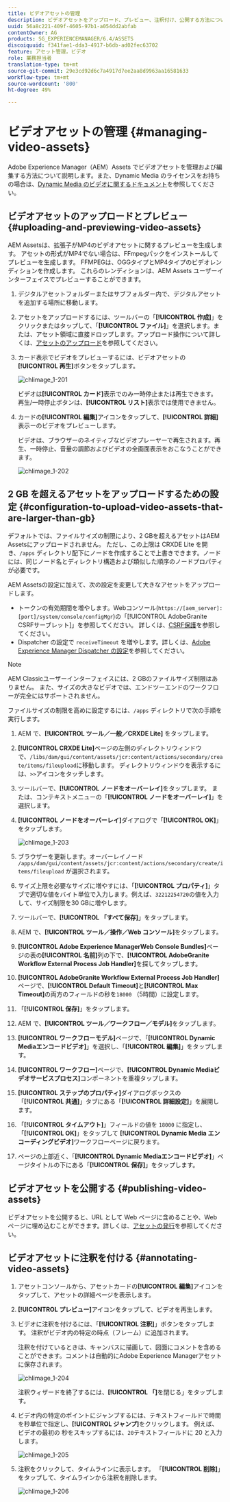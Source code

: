 ```yaml
---
title: ビデオアセットの管理
description: ビデオアセットをアップロード、プレビュー、注釈付け、公開する方法について説明します。
uuid: 56a8c221-409f-4605-97b1-a054dd2abfab
contentOwner: AG
products: SG_EXPERIENCEMANAGER/6.4/ASSETS
discoiquuid: f341fae1-dda3-4917-b6db-ad02fec63702
feature: アセット管理，ビデオ
role: 業務担当者
translation-type: tm+mt
source-git-commit: 29e3cd92d6c7a4917d7ee2aa8d9963aa16581633
workflow-type: tm+mt
source-wordcount: '800'
ht-degree: 49%

---
```



# ビデオアセットの管理  {#managing-video-assets}

Adobe Experience Manager（AEM）Assets でビデオアセットを管理および編集する方法について説明します。また、Dynamic Media のライセンスをお持ちの場合は、[Dynamic Media のビデオに関するドキュメント](video.md)を参照してください。

## ビデオアセットのアップロードとプレビュー {#uploading-and-previewing-video-assets}

AEM Assetsは、拡張子がMP4のビデオアセットに関するプレビューを生成します。 アセットの形式がMP4でない場合は、FFmpegパックをインストールしてプレビューを生成します。 FFMPEGは、OGGタイプとMP4タイプのビデオレンディションを作成します。 これらのレンディションは、AEM Assets ユーザーインターフェイスでプレビューすることができます。

1. デジタルアセットフォルダーまたはサブフォルダー内で、デジタルアセットを追加する場所に移動します。
1. アセットをアップロードするには、ツールバーの「**[!UICONTROL 作成]**」をクリックまたはタップして、「**[!UICONTROL ファイル]**」を選択します。または、アセット領域に直接ドロップします。アップロード操作について詳しくは、[アセットのアップロード](managing-assets-touch-ui.md#uploading-assets)を参照してください。
1. カード表示でビデオをプレビューするには、ビデオアセットの&#x200B;**[!UICONTROL 再生]**&#x200B;ボタンをタップします。

   ![chlimage_1-201](assets/chlimage_1-201.png)

   ビデオは&#x200B;**[!UICONTROL カード]**&#x200B;表示でのみ一時停止または再生できます。 再生/一時停止ボタンは、**[!UICONTROL リスト]**&#x200B;表示では使用できません。

1. カードの&#x200B;**[!UICONTROL 編集]**&#x200B;アイコンをタップして、**[!UICONTROL 詳細]**&#x200B;表示ーのビデオをプレビューします。

   ビデオは、ブラウザーのネイティブなビデオプレーヤーで再生されます。再生、一時停止、音量の調節およびビデオの全画面表示をおこなうことができます。

   ![chlimage_1-202](assets/chlimage_1-202.png)

## 2 GB を超えるアセットをアップロードするための設定 {#configuration-to-upload-video-assets-that-are-larger-than-gb}

デフォルトでは、ファイルサイズの制限により、2 GBを超えるアセットはAEM Assetsにアップロードされません。 ただし、この上限は CRXDE Lite を開き、`/apps` ディレクトリ配下にノードを作成することで上書きできます。ノードには、同じノード名とディレクトリ構造および類似した順序のノードプロパティが必要です。

AEM Assetsの設定に加えて、次の設定を変更して大きなアセットをアップロードします。

* トークンの有効期間を増やします。Webコンソール(`https://[aem_server]:[port]/system/console/configMgr`)の「[!UICONTROL AdobeGranite CSRFサーブレット]」を参照してください。 詳しくは、[CSRF保護](/help/sites-developing/csrf-protection.md)を参照してください。
* Dispatcher の設定で `receiveTimeout` を増やします。詳しくは、[Adobe Experience Manager Dispatcher の設定](https://docs.adobe.com/content/help/ja-JP/experience-manager-dispatcher/using/configuring/dispatcher-configuration.html#renders-options)を参照してください。

>[!NOTE]
>
>AEM Classicユーザーインターフェイスには、2 GBのファイルサイズ制限はありません。 また、サイズの大きなビデオでは、エンドツーエンドのワークフローが完全にはサポートされません。

ファイルサイズの制限を高めに設定するには、`/apps` ディレクトリで次の手順を実行します。

1. AEM で、**[!UICONTROL ツール／一般／CRXDE Lite]** をタップします。
1. **[!UICONTROL CRXDE Lite]**&#x200B;ページの左側のディレクトリウィンドウで、`/libs/dam/gui/content/assets/jcr:content/actions/secondary/create/items/fileupload`に移動します。 ディレクトリウィンドウを表示するには、`>>`アイコンをタッチします。
1. ツールバーで、**[!UICONTROL ノードをオーバーレイ]**&#x200B;をタップします。 または、コンテキストメニューの「**[!UICONTROL ノードをオーバーレイ]**」を選択します。
1. **[!UICONTROL ノードをオーバーレイ]**&#x200B;ダイアログで「**[!UICONTROL OK]**」をタップします。

   ![chlimage_1-203](assets/chlimage_1-203.png)

1. ブラウザーを更新します。オーバーレイノード `/apps/dam/gui/content/assets/jcr:content/actions/secondary/create/items/fileupload` が選択されます。
1. サイズ上限を必要なサイズに増やすには、「**[!UICONTROL プロパティ]**」タブで適切な値をバイト単位で入力します。例えば、`32212254720`の値を入力して、サイズ制限を30 GBに増やします。

1. ツールバーで、**[!UICONTROL 「すべて保存]**」をタップします。
1. AEM で、**[!UICONTROL ツール／操作／Web コンソール]**&#x200B;をタップします。
1. **[!UICONTROL Adobe Experience ManagerWeb Console Bundles]**&#x200B;ページの表の&#x200B;**[!UICONTROL 名前]**&#x200B;列の下で、**[!UICONTROL AdobeGranite Workflow External Process Job Handler]**&#x200B;を探してタップします。
1. **[!UICONTROL AdobeGranite Workflow External Process Job Handler]**&#x200B;ページで、**[!UICONTROL Default Timeout]**&#x200B;と&#x200B;**[!UICONTROL Max Timeout]**&#x200B;の両方のフィールドの秒を`18000` （5時間）に設定します。
1. 「**[!UICONTROL 保存]**」をタップします。
1. AEM で、**[!UICONTROL ツール／ワークフロー／モデル]**&#x200B;をタップします。
1. **[!UICONTROL ワークフローモデル]**&#x200B;ページで、「**[!UICONTROL Dynamic Mediaエンコードビデオ]**」を選択し、「**[!UICONTROL 編集]**」をタップします。
1. **[!UICONTROL ワークフロー]**&#x200B;ページで、**[!UICONTROL Dynamic Mediaビデオサービスプロセス]**&#x200B;コンポーネントを重複タップします。
1. **[!UICONTROL ステップのプロパティ]**&#x200B;ダイアログボックスの「**[!UICONTROL 共通]**」タブにある「**[!UICONTROL 詳細設定]**」を展開します。
1. 「**[!UICONTROL タイムアウト]**」フィールドの値を `18000` に指定し、「**[!UICONTROL OK]**」をタップして **[!UICONTROL Dynamic Media エンコーディングビデオ]**&#x200B;ワークフローページに戻ります。
1. ページの上部近く、「**[!UICONTROL Dynamic Mediaエンコードビデオ]**」ページタイトルの下にある「**[!UICONTROL 保存]**」をタップします。

## ビデオアセットを公開する {#publishing-video-assets}

ビデオアセットを公開すると、URL として Web ページに含めることや、Web ページに埋め込むことができます。詳しくは、[アセットの発行](publishing-dynamicmedia-assets.md)を参照してください。

## ビデオアセットに注釈を付ける {#annotating-video-assets}

1. アセットコンソールから、アセットカードの&#x200B;**[!UICONTROL 編集]**&#x200B;アイコンをタップして、アセットの詳細ページを表示します。
1. **[!UICONTROL プレビュー]**&#x200B;アイコンをタップして、ビデオを再生します。
1. ビデオに注釈を付けるには、「**[!UICONTROL 注釈]**」ボタンをタップします。 注釈がビデオ内の特定の時点（フレーム）に追加されます。

   注釈を付けているときは、キャンバスに描画して、図面にコメントを含めることができます。コメントは自動的にAdobe Experience Managerアセットに保存されます。

   ![chlimage_1-204](assets/chlimage_1-204.png)

   注釈ウィザードを終了するには、**[!UICONTROL 「]**&#x200B;を閉じる」をタップします。

1. ビデオ内の特定のポイントにジャンプするには、テキストフィールドで時間を秒単位で指定し、**[!UICONTROL ジャンプ]**&#x200B;をクリックします。 例えば、ビデオの最初の 秒をスキップするには、`20`テキストフィールドに 20 と入力します。

   ![chlimage_1-205](assets/chlimage_1-205.png)

1. 注釈をクリックして、タイムラインに表示します。 「**[!UICONTROL 削除]**」をタップして、タイムラインから注釈を削除します。

   ![chlimage_1-206](assets/chlimage_1-206.png)
